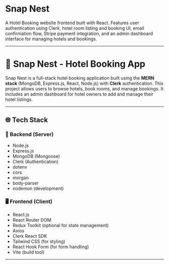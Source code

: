 # Snap Nest

A Hotel Booking website frontend built with React. Features user authentication using Clerk, hotel room listing and booking UI, email confirmation flow, Stripe payment integration, and an admin dashboard interface for managing hotels and bookings.

---

# 🏨 Snap Nest - Hotel Booking App

Snap Nest is a full-stack hotel booking application built using the **MERN stack** (MongoDB, Express.js, React, Node.js) with **Clerk** authentication. This project allows users to browse hotels, book rooms, and manage bookings. It includes an admin dashboard for hotel owners to add and manage their hotel listings.

---

## 🌐 Tech Stack

### 🔧 Backend (Server)
- Node.js  
- Express.js  
- MongoDB (Mongoose)  
- Clerk (Authentication)  
- dotenv  
- cors  
- morgan  
- body-parser  
- nodemon (development)

### 🖥️ Frontend (Client)
- React.js  
- React Router DOM  
- Redux Toolkit (optional for state management)  
- Axios  
- Clerk React SDK  
- Tailwind CSS (for styling)  
- React Hook Form (for form handling)  
- Vite (build tool)  

---